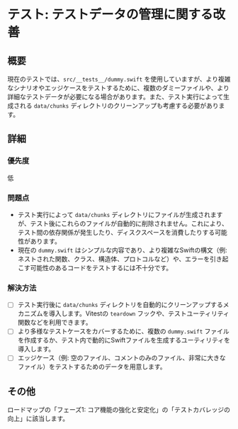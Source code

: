 # テスト: テストデータの管理に関する改善

## 概要
現在のテストでは、`src/__tests__/dummy.swift` を使用していますが、より複雑なシナリオやエッジケースをテストするために、複数のダミーファイルや、より詳細なテストデータが必要になる場合があります。また、テスト実行によって生成される `data/chunks` ディレクトリのクリーンアップも考慮する必要があります。

## 詳細
### 優先度
低

### 問題点
*   テスト実行によって `data/chunks` ディレクトリにファイルが生成されますが、テスト後にこれらのファイルが自動的に削除されません。これにより、テスト間の依存関係が発生したり、ディスクスペースを消費したりする可能性があります。
*   現在の `dummy.swift` はシンプルな内容であり、より複雑なSwiftの構文（例: ネストされた関数、クラス、構造体、プロトコルなど）や、エラーを引き起こす可能性のあるコードをテストするには不十分です。

### 解決方法
- [ ] テスト実行後に `data/chunks` ディレクトリを自動的にクリーンアップするメカニズムを導入します。Vitestの `teardown` フックや、テストユーティリティ関数などを利用できます。
- [ ] より多様なテストケースをカバーするために、複数の `dummy.swift` ファイルを作成するか、テスト内で動的にSwiftファイルを生成するユーティリティを導入します。
- [ ] エッジケース（例: 空のファイル、コメントのみのファイル、非常に大きなファイル）をテストするためのデータを用意します。

## その他
ロードマップの「フェーズ1: コア機能の強化と安定化」の「テストカバレッジの向上」に該当します。
